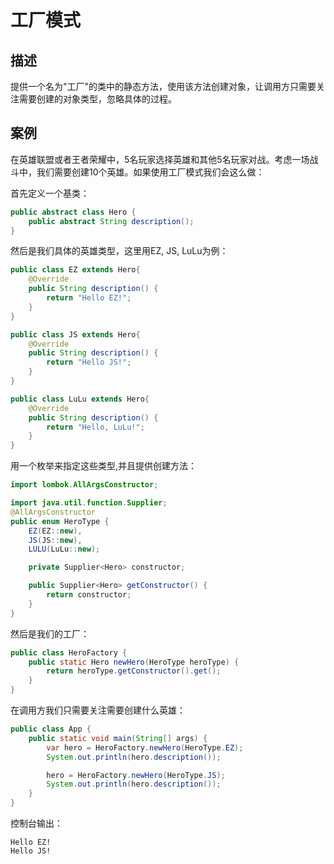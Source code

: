 # 工厂模式
## 描述
提供一个名为"工厂"的类中的静态方法，使用该方法创建对象，让调用方只需要关注需要创建的对象类型，忽略具体的过程。

## 案例
在英雄联盟或者王者荣耀中，5名玩家选择英雄和其他5名玩家对战。考虑一场战斗中，我们需要创建10个英雄。如果使用工厂模式我们会这么做：

首先定义一个基类：
```java
public abstract class Hero {
    public abstract String description();
}
```

然后是我们具体的英雄类型，这里用EZ, JS, LuLu为例：
```java
public class EZ extends Hero{
    @Override
    public String description() {
        return "Hello EZ!";
    }
}

public class JS extends Hero{
    @Override
    public String description() {
        return "Hello JS!";
    }
}

public class LuLu extends Hero{
    @Override
    public String description() {
        return "Hello, LuLu!";
    }
}
```

用一个枚举来指定这些类型,并且提供创建方法：
```java
import lombok.AllArgsConstructor;

import java.util.function.Supplier;
@AllArgsConstructor
public enum HeroType {
    EZ(EZ::new),
    JS(JS::new),
    LULU(LuLu::new);

    private Supplier<Hero> constructor;

    public Supplier<Hero> getConstructor() {
        return constructor;
    }
}
```

然后是我们的工厂：
```java
public class HeroFactory {
    public static Hero newHero(HeroType heroType) {
        return heroType.getConstructor().get();
    }
}
```

在调用方我们只需要关注需要创建什么英雄：
```java
public class App {
    public static void main(String[] args) {
        var hero = HeroFactory.newHero(HeroType.EZ);
        System.out.println(hero.description());

        hero = HeroFactory.newHero(HeroType.JS);
        System.out.println(hero.description());
    }
}
```

控制台输出：
```shell
Hello EZ!
Hello JS!
```